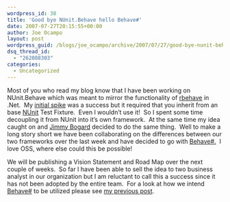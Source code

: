 ```yaml
---
wordpress_id: 38
title: 'Good bye NUnit.Behave hello Behave#'
date: 2007-07-27T20:15:55+00:00
author: Joe Ocampo
layout: post
wordpress_guid: /blogs/joe_ocampo/archive/2007/07/27/good-bye-nunit-behave-hello-behave.aspx
dsq_thread_id:
  - "262088303"
categories:
  - Uncategorized
---
```

Most of you who read my blog know that I have been working on NUnit.Behave which was meant to mirror the functionality of <a href="http://dannorth.net/2007/06/introducing-rbehave" target="_blank">rbehave</a> in .Net.&nbsp; My <a href="http://www.lostechies.com/blogs/joe_ocampo/archive/2007/06/28/introducing-nunit-behave-or-insert-what-ever-other-catchy-name.aspx" target="_blank">initial spike</a> was a success but it required that you inherit from an base <a href="http://www.nunit.org/" target="_blank">NUnit</a> Test Fixture.&nbsp; Even I wouldn&#8217;t use it!&nbsp; So I spent some time decoupling it from NUnit into it&#8217;s own framework.&nbsp; At the same time my idea caught on and <a href="http://grabbagoft.blogspot.com/" target="_blank">Jimmy Bogard</a> decided to do the same thing.&nbsp; Well to make a long story short we have been collaborating on the differences between our two frameworks over the last week&nbsp;and have decided to go with <a href="http://www.codeplex.com/BehaveSharp" target="_blank">Behave#.</a>&nbsp; I love OSS, where else could this be possible!

We will be publishing a Vision Statement and Road Map over the next couple of weeks.&nbsp; So far I have been able to sell the idea to two business analyst in our organization but I am reluctant to call this a success since it has not been adopted by the entire team.&nbsp; For a look at how we intend <a href="http://www.codeplex.com/BehaveSharp" target="_blank">Behave#</a> to be utilized please see <a href="http://www.lostechies.com/blogs/joe_ocampo/archive/2007/07/15/more-bdd-xbehave-madness.aspx" target="_blank">my previous post</a>.